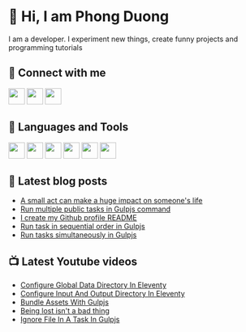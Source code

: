# 👋 Hi, I am Phong Duong

I am a developer. I experiment new things, create funny projects and programming tutorials

## 🔗 Connect with me

[<img height="32" width="32" src="https://cdn.jsdelivr.net/npm/simple-icons@v3/icons/youtube.svg" />](https://www.youtube.com/channel/UCXykqt3V2-9bYXKWZRcH0rA)
[<img height="32" width="32" src="https://cdn.jsdelivr.net/npm/simple-icons@v3/icons/twitter.svg" />](https://twitter.com/koo_gio)
[<img height="32" width="32" src="https://cdn.jsdelivr.net/npm/simple-icons@v3/icons/facebook.svg" />](https://www.facebook.com/koogio)


## 🧰 Languages and Tools

[<img height="32" width="32" src="https://cdn.jsdelivr.net/npm/simple-icons@v3/icons/javascript.svg" />](javascript)
[<img height="32" width="32" src="https://cdn.jsdelivr.net/npm/simple-icons@v3/icons/html5.svg" />](html5)
[<img height="32" width="32" src="https://cdn.jsdelivr.net/npm/simple-icons@v3/icons/css3.svg" />](css3)
[<img height="32" width="32" src="https://cdn.jsdelivr.net/npm/simple-icons@v3/icons/node-dot-js.svg" />](nodejs)
[<img height="32" width="32" src="https://cdn.jsdelivr.net/npm/simple-icons@v3/icons/react.svg" />](react)
[<img height="32" width="32" src="https://cdn.jsdelivr.net/npm/simple-icons@v3/icons/vue-dot-js.svg" />](vue)

## 📝 Latest blog posts

<!-- BLOG-POST-LIST:START -->
- [A small act can make a huge impact on someone's life](https://phongduong.dev/blog/a-small-act-can-make-a-huge-impact-on-someone-s-life/)
- [Run multiple public tasks in Gulpjs command](https://phongduong.dev/blog/run-multiple-public-tasks-in-gulpjs-command/)
- [I create my Github profile README](https://phongduong.dev/blog/i-create-my-github-profile-readme/)
- [Run task in sequential order in Gulpjs](https://phongduong.dev/blog/run-task-in-sequential-order-in-gulpjs/)
- [Run tasks simultaneously in Gulpjs](https://phongduong.dev/blog/run-tasks-simultaneously-in-gulpjs/)
<!-- BLOG-POST-LIST:END -->

## 📺 Latest Youtube videos

<!-- YOUTUBE-VIDEO-LIST:START -->
- [Configure Global Data Directory In Eleventy](https://www.youtube.com/watch?v=XAh78iNoRx8)
- [Configure Input And Output Directory In Eleventy](https://www.youtube.com/watch?v=m8S_pb9NfPI)
- [Bundle Assets With Gulpjs](https://www.youtube.com/watch?v=XrewBgJ1MeA)
- [Being lost isn't a bad thing](https://www.youtube.com/watch?v=qcEd2vDaCeE)
- [Ignore File In A Task In Gulpjs](https://www.youtube.com/watch?v=rV4RhcWrgII)
<!-- YOUTUBE-VIDEO-LIST:END -->
